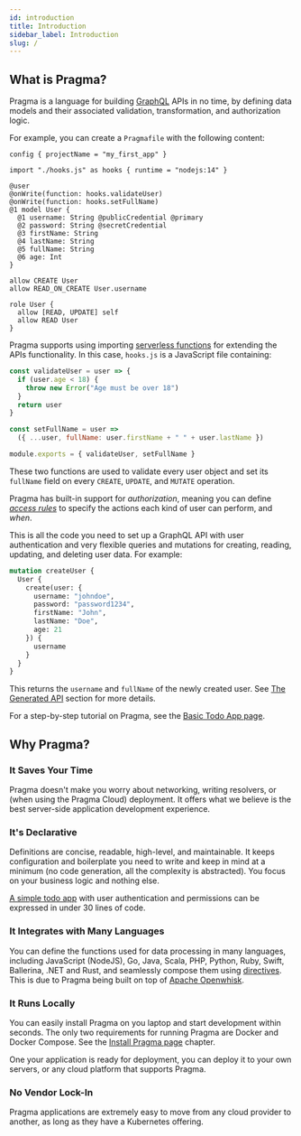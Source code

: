 ```yaml
---
id: introduction
title: Introduction
sidebar_label: Introduction
slug: /
---
```


## What is Pragma?

Pragma is a language for building [GraphQL](https://graphql.org/) APIs in no time, by defining data models and their associated validation, transformation, and authorization logic. 

For example, you can create a `Pragmafile` with the following content:

```pragma
config { projectName = "my_first_app" }

import "./hooks.js" as hooks { runtime = "nodejs:14" }

@user
@onWrite(function: hooks.validateUser)
@onWrite(function: hooks.setFullName)
@1 model User {
  @1 username: String @publicCredential @primary
  @2 password: String @secretCredential
  @3 firstName: String
  @4 lastName: String
  @5 fullName: String
  @6 age: Int
}

allow CREATE User
allow READ_ON_CREATE User.username

role User {
  allow [READ, UPDATE] self
  allow READ User
}
```

Pragma supports using importing [serverless functions](./features/functions.md) for extending the APIs functionality. In this case, `hooks.js` is a JavaScript file containing:

```js
const validateUser = user => {
  if (user.age < 18) {
    throw new Error("Age must be over 18")
  }
  return user
}

const setFullName = user =>
  ({ ...user, fullName: user.firstName + " " + user.lastName })

module.exports = { validateUser, setFullName }
```

These two functions are used to validate every user object and set its `fullName` field on every `CREATE`, `UPDATE`, and `MUTATE` operation.

Pragma has built-in support for *authorization*, meaning you can define [*access rules*](./features/permissions.md) to specify the actions each kind of user can perform, and *when*.

This is all the code you need to set up a GraphQL API with user authentication and very flexible queries and mutations for creating, reading, updating, and deleting user data. For example:

```graphql
mutation createUser {
  User {
    create(user: {
      username: "johndoe",
      password: "password1234",
      firstName: "John",
      lastName: "Doe",
      age: 21
    }) {
      username
    }
  }
}
```

This returns the `username` and `fullName` of the newly created user. See [The Generated API](./api/index.md) section for more details.

For a step-by-step tutorial on Pragma, see the [Basic Todo App page](./overview/getting-started/basic-todo-app.md).

## Why Pragma?

### It Saves Your Time

Pragma doesn't make you worry about networking, writing resolvers, or (when using the Pragma Cloud) deployment. It offers what we believe is the best server-side application development experience.

### It's Declarative

Definitions are concise, readable, high-level, and maintainable. It keeps configuration and boilerplate you need to write and keep in mind at a minimum (no code generation, all the complexity is abstracted). You focus on your business logic and nothing else.

[A simple todo app](./overview/getting-started/basic-todo-app.md) with user authentication and permissions can be expressed in under 30 lines of code.

### It Integrates with Many Languages

You can define the functions used for data processing in many languages, including  JavaScript (NodeJS), Go, Java, Scala, PHP, Python, Ruby, Swift, Ballerina, .NET and Rust, and seamlessly compose them using [directives](./features/directives.md). This is due to Pragma being built on top of [Apache Openwhisk](https://openwhisk.apache.org/).

### It Runs Locally

You can easily install Pragma on you laptop and start development within seconds. The only two requirements for running Pragma are Docker and Docker Compose. See the [Install Pragma page](./overview/install-pragma.md) chapter.

One your application is ready for deployment, you can deploy it to your own servers, or any cloud platform that supports Pragma.

### No Vendor Lock-In

Pragma applications are extremely easy to move from any cloud provider to another, as long as they have a Kubernetes offering.
